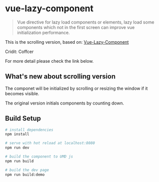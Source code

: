 # vue-lazy-component

> Vue directive for lazy load components or elements, lazy load some components which not in the first screen can improve vue initialization performance.

This is the scrolling version, based on: [Vue-Lazy-Component](https://github.com/Coffcer/vue-lazy-component)

Cridit: Coffcer

For more detail please check the link below.

## What's new about scrolling version
The componet will be initialized by scrolling or resizing the window if it becomes visible.

The original version initials components by counting down.

## Build Setup

``` bash
# install dependencies
npm install

# serve with hot reload at localhost:8080
npm run dev

# build the component to UMD js
npm run build

# build the dev page
npm run build:demo
```

